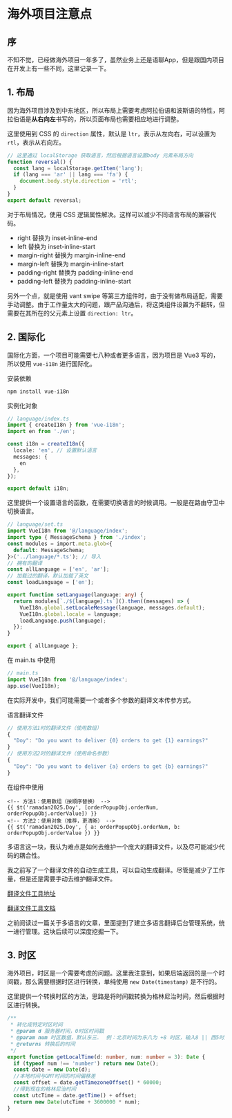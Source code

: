 # 海外项目注意点

## 序

不知不觉，已经做海外项目一年多了，虽然业务上还是语聊App，但是跟国内项目在开发上有一些不同，这里记录一下。

## 1. 布局

因为海外项目涉及到中东地区，所以布局上需要考虑阿拉伯语和波斯语的特性，阿拉伯语是**从右向左**书写的，所以页面布局也需要相应地进行调整。

这里使用到 CSS 的 `direction` 属性，默认是 `ltr`，表示从左向右，可以设置为 `rtl`，表示从右向左。

```ts
// 这里通过 localStorage 获取语言，然后根据语言设置body 元素布局方向
function reversal() {
  const lang = localStorage.getItem('lang');
  if (lang === 'ar' || lang === 'fa') {
    document.body.style.direction = 'rtl';
  }
}
export default reversal;
```

对于布局情况，使用 CSS 逻辑属性解决。这样可以减少不同语言布局的兼容代码。

- right 替换为 inset-inline-end
- left 替换为 inset-inline-start
- margin-right 替换为 margin-inline-end
- margin-left 替换为 margin-inline-start
- padding-right 替换为 padding-inline-end
- padding-left 替换为 padding-inline-start


另外一个点，就是使用 vant swipe 等第三方组件时，由于没有做布局适配，需要手动调整。由于工作量太大的问题，跟产品沟通后，将这类组件设置为不翻转，但需要在其所在的父元素上设置 `direction: ltr`。


## 2. 国际化

国际化方面，一个项目可能需要七八种或者更多语言，因为项目是 Vue3 写的，所以使用 `vue-i18n` 进行国际化。

安装依赖
```bash
npm install vue-i18n
```

实例化对象
```ts
// language/index.ts
import { createI18n } from 'vue-i18n';
import en from './en';

const i18n = createI18n({
  locale: 'en', // 设置默认语言
  messages: {
    en
  },
});

export default i18n;
```

这里提供一个设置语言的函数，在需要切换语言的时候调用。一般是在路由守卫中切换语言。
```ts
// language/set.ts
import VueI18n from '@/language/index';
import type { MessageSchema } from './index';
const modules = import.meta.glob<{
  default: MessageSchema;
}>('../language/*.ts'); // 导入
// 拥有的翻译
const allLanguage = ['en', 'ar'];
// 加载过的翻译，默认加载了英文
const loadLanguage = ['en'];

export function setLanguage(language: any) {
  return modules[`./${language}.ts`]().then((messages) => {
    VueI18n.global.setLocaleMessage(language, messages.default);
    VueI18n.global.locale = language;
    loadLanguage.push(language);
  });
}

export { allLanguage };
```

在 main.ts 中使用
```ts
// main.ts
import VueI18n from '@/language/index';
app.use(VueI18n);
```

在实际开发中，我们可能需要一个或者多个参数的翻译文本传参方式。

语言翻译文件
```ts
// 使用方法1时的翻译文件（使用数组）
{
  "Doy": "Do you want to deliver {0} orders to get {1} earnings?"
}
// 使用方法2时的翻译文件（使用命名参数）
{
  "Doy": "Do you want to deliver {a} orders to get {b} earnings?"
}
```

在组件中使用
```vue
<!-- 方法1：使用数组（按顺序替换） -->
{{ $t('ramadan2025.Doy', [orderPopupObj.orderNum, orderPopupObj.orderValue]) }}
<!-- 方法2：使用对象（推荐，更清晰） -->
{{ $t('ramadan2025.Doy', { a: orderPopupObj.orderNum, b: orderPopupObj.orderValue }) }}
```

多语言这一块，我认为难点是如何去维护一个庞大的翻译文件，以及尽可能减少代码的耦合性。

我之前写了一个翻译文件的自动生成工具，可以自动生成翻译。尽管是减少了工作量，但是还是需要手动去维护翻译文件。

[翻译文件工具地址](https://github.com/hongyingxin/excel-translator)

[翻译文件工具文档](./excel.md)

之前阅读过一篇关于多语言的文章，里面提到了建立多语言翻译后台管理系统，统一进行管理。这块后续可以深度挖掘一下。

## 3. 时区

海外项目，时区是一个需要考虑的问题。这里我注意到，如果后端返回的是一个时间戳，那么需要根据时区进行转换，单纯使用 `new Date(timestamp)` 是不行的。

这里提供一个转换时区的方法，思路是将时间戳转换为格林尼治时间，然后根据时区进行转换。

```ts
/**
 * 转化成特定时区时间
 * @param d 服务器时间，0时区时间戳
 * @param num 时区数值，默认东三.  例：北京时间为东八为 +8 时区，输入8 || 西5时区输入 -5（必须为number类型）
 * @returns 转换后的时间
 */
export function getLocalTime(d: number, num: number = 3): Date {
  if (typeof num !== 'number') return new Date();
  const date = new Date(d);
  //本地时间与GMT时间的时间偏移差
  const offset = date.getTimezoneOffset() * 60000;
  //得到现在的格林尼治时间
  const utcTime = date.getTime() + offset;
  return new Date(utcTime + 3600000 * num);
}
```




